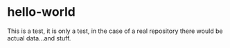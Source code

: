 # hello-world
This is a test, it is only a test, in the case of a real repository there would be actual data...and stuff.
